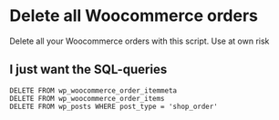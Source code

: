 # Delete all Woocommerce orders
Delete all your Woocommerce orders with this script. Use at own risk

## I just want the SQL-queries
```
DELETE FROM wp_woocommerce_order_itemmeta
DELETE FROM wp_woocommerce_order_items
DELETE FROM wp_posts WHERE post_type = 'shop_order'
```
